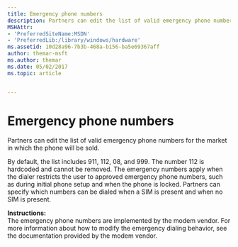 ```yaml
---
title: Emergency phone numbers
description: Partners can edit the list of valid emergency phone numbers for the market in which the phone will be sold.
MSHAttr:
- 'PreferredSiteName:MSDN'
- 'PreferredLib:/library/windows/hardware'
ms.assetid: 10d28a96-7b3b-468a-b156-ba5e69367aff
author: themar-msft
ms.author: themar
ms.date: 05/02/2017
ms.topic: article


---
```


# Emergency phone numbers


Partners can edit the list of valid emergency phone numbers for the market in which the phone will be sold.

By default, the list includes 911, 112, 08, and 999. The number 112 is hardcoded and cannot be removed. The emergency numbers apply when the dialer restricts the user to approved emergency phone numbers, such as during initial phone setup and when the phone is locked. Partners can specify which numbers can be dialed when a SIM is present and when no SIM is present.

<a href="" id="instructions-"></a>**Instructions:**  
The emergency phone numbers are implemented by the modem vendor. For more information about how to modify the emergency dialing behavior, see the documentation provided by the modem vendor.

 

 






